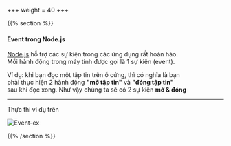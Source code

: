 +++
weight = 40
+++

{{% section %}}

#### Event trong Node.js

[Node.js](https://nodejs.org) hỗ trợ các sự kiện trong các ứng dụng rất hoàn hảo.<br>
Mỗi hành động trong máy tính được gọi là 1 sự kiện (event).

Ví dụ: khi bạn đọc một tập tin trên ổ cứng, thì có nghĩa là bạn<br>
phải thực hiện 2 hành động **"mở tập tin"** và **"đóng tập tin"**<br>
sau khi đọc xong. Như vậy chúng ta sẽ có 2 sự kiện **mở & đóng**

---

Thực thi ví dụ trên

![Event-ex](/images/event-ex.png)

{{% /section %}}